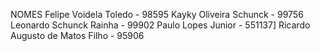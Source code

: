 NOMES
Felipe Voidela Toledo - 98595
Kayky Oliveira Schunck - 99756
Leonardo Schunck Rainha - 99902
Paulo Lopes Junior - 551137]
Ricardo Augusto de Matos Filho - 95906
